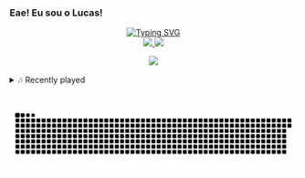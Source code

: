 ### Eae! Eu sou o Lucas!
<div align="center">
<a href="https://git.io/typing-svg"><img src="https://readme-typing-svg.demolab.com?font=Fira+Code&pause=300&color=C300F7&center=true&vCenter=true&random=false&width=435&lines=Backend+Developer;Designer;Runner" alt="Typing SVG" /></a>
</div>


<div align="center">
  <a href="https://github.com/lucasbenacci">
  <img height="140em" src="https://github-readme-stats.vercel.app/api?username=lucasbenacci&show_icons=true&theme=onedark&include_all_commits=true&count_private=true"/>
  <img height="140em" src="https://github-readme-stats.vercel.app/api/top-langs/?username=lucasbenacci&layout=compact&langs_count=7&theme=onedark"/>
</div>
  
<p align="center">
  <a href="https://skillicons.dev">
    <img src="https://skillicons.dev/icons?i=git,kubernetes,docker,c,vim" />
  </a>
</p>

<details>
    <summary> 🎶 Recently played</summary>
    <a href="https://open.spotify.com/user/12142964052"><img src="https://spotify-recently-played-readme.vercel.app/api?user=12142964052&unique=true&count=10" alt="Spotify recently played"></a>
</details>
  
#
  
  ![Snake animation](https://github.com/lucasbenacci/lucasbenacci/blob/output/github-contribution-grid-snake.svg)
  

